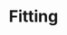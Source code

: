 ---
title: "Fitting"

categories: ['']

tags: ['Fitting']

arabic: ['ملاءمة']

publishers: ['معجم مصطلحات التعلم الآلي والتعلم العميق وعلم البيانات']

types: "word"

slug: ""
---
